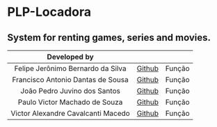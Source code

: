 # PLP-Locadora
System for renting games, series and movies.
----------
| Developed by | | |
:--: | :--: | :--:
|Felipe Jerônimo Bernardo da Silva | [Github]()| Função
|Francisco Antonio Dantas de Sousa| [Github](https://github.com/franciscodantas)| Função
|João Pedro Juvino dos Santos| [Github](https://github.com/joao-juvino)|Função
|Paulo Victor Machado de Souza| [Github]()|Função
|Victor Alexandre Cavalcanti Macedo| [Github](https://github.com/AlexWasHeree)| Função
